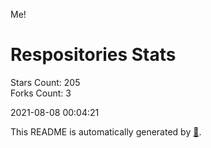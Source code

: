 Me!

# Respositories Stats
Stars Count: 205  
Forks Count: 3

2021-08-08 00:04:21  

This README is automatically generated by [🐰](https://github.com/rnitta/rnitta).

